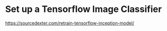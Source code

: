 # Set up a Tensorflow Image Classifier

https://sourcedexter.com/retrain-tensorflow-inception-model/
